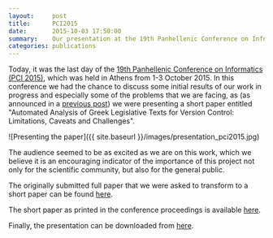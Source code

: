 ```yaml
---
layout:     post
title:      PCI2015
date:       2015-10-03 17:50:00
summary:    Our presentation at the 19th Panhellenic Conference on Informatics
categories: publications
---
```


Today, it was the last day of the [19th Panhellenic Conference on Informatics (PCI 2015)](http://pci2015.teiath.gr), which was held in Athens from 1-3 October 2015. In this conference we had the chance to discuss some initial results of our work in progress and especially some of the problems that we are facing, as (as announced in a [previous post](http://www.openlaws.gr/publications/2015/06/29/PCI2015/)) we were presenting a short paper entitled "Automated Analysis of Greek Legislative Texts for Version Control: Limitations, Caveats and Challenges".

![Presenting the paper]({{ site.baseurl }}/images/presentation_pci2015.jpg)

The audience seemed to be as excited as we are on this work, which we believe it is an encouraging indicator of the importance of this project not only for the scientific community, but also for the general public.

The originally submitted full paper that we were asked to transform to a short paper can be found [here](https://www.dropbox.com/s/y9mc9f8d1va68nj/Automated%20Analysis%20of%20Greek%20Legislative%20Texts%20for%20Version%20Control%20Limitations%2C%20Caveats%20and%20Challenges.pdf?dl=0).

The short paper as printed in the conference proceedings is available [here](http://dl.acm.org/citation.cfm?id=2801948.2802037).

Finally, the presentation can be downloaded from [here](https://www.dropbox.com/s/thyijzicucllv5q/pci2015_presentation.pdf?dl=0).






